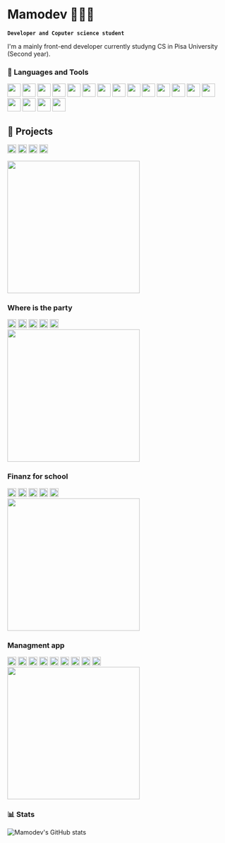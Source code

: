 # Mamodev 👨🏼‍💻

**`Developer and Coputer science student`**

I'm a mainly front-end developer currently studyng CS in <a>Pisa University</a> (Second year).

### 🧰 Languages and Tools
<div>
  <img width='30px' height: '30px' src="https://cdn.jsdelivr.net/gh/devicons/devicon/icons/javascript/javascript-original.svg" />
  <img width='30px' height: '30px' src="https://cdn.jsdelivr.net/gh/devicons/devicon/icons/typescript/typescript-original.svg" />
  <img width='30px' height: '30px' src="https://cdn.jsdelivr.net/gh/devicons/devicon/icons/html5/html5-original.svg" />
  <img width='30px' height: '30px' src="https://cdn.jsdelivr.net/gh/devicons/devicon/icons/css3/css3-original.svg" />
  <img width='30px' height: '30px' src="https://cdn.jsdelivr.net/gh/devicons/devicon/icons/sass/sass-original.svg" />
  <img width='30px' height: '30px' src="https://cdn.jsdelivr.net/gh/devicons/devicon/icons/java/java-original.svg" />
  <img width='30px' height: '30px' src="https://cdn.jsdelivr.net/gh/devicons/devicon/icons/bash/bash-original.svg" />
  <img width='30px' height: '30px' src="https://cdn.jsdelivr.net/gh/devicons/devicon/icons/firebase/firebase-plain.svg" />
  <img width='30px' height: '30px' src="https://cdn.jsdelivr.net/gh/devicons/devicon/icons/postgresql/postgresql-original-wordmark.svg" />
  <img width='30px' height: '30px' src="https://cdn.jsdelivr.net/gh/devicons/devicon/icons/mysql/mysql-original-wordmark.svg" />
  <img width='30px' height: '30px' src="https://cdn.jsdelivr.net/gh/devicons/devicon/icons/react/react-original.svg" />
  <img width='30px' height: '30px' src="https://cdn.jsdelivr.net/gh/devicons/devicon/icons/nextjs/nextjs-original-wordmark.svg" />
  <img width='30px' height: '30px' src="https://cdn.jsdelivr.net/gh/devicons/devicon/icons/electron/electron-original.svg" />
  <img width='30px' height: '30px' src="https://cdn.jsdelivr.net/gh/devicons/devicon/icons/redux/redux-original.svg" />
  <img width='30px' height: '30px' src="https://cdn.jsdelivr.net/gh/devicons/devicon/icons/docker/docker-original.svg" />
  <img width='30px' height: '30px' src="https://cdn.jsdelivr.net/gh/devicons/devicon/icons/git/git-original.svg" />
  <img width='30px' height: '30px' src="https://cdn.jsdelivr.net/gh/devicons/devicon/icons/vscode/vscode-original.svg" />
  <img width='30px' height: '30px' src="https://cdn.jsdelivr.net/gh/devicons/devicon/icons/nginx/nginx-original.svg" />
</div>

## 📝 Projects

<p align='left>
  <h3> 
     Project4U
  </h3> 
  <div>
    <img width='20px' height: '20px' src="https://cdn.jsdelivr.net/gh/devicons/devicon/icons/javascript/javascript-original.svg" />
    <img width='20px' height: '20px' src="https://cdn.jsdelivr.net/gh/devicons/devicon/icons/html5/html5-original.svg" />
    <img width='20px' height: '20px' src="https://cdn.jsdelivr.net/gh/devicons/devicon/icons/css3/css3-original.svg" />
    <img width='20px' height: '20px' src="https://cdn.jsdelivr.net/gh/devicons/devicon/icons/sass/sass-original.svg" />
    <img width='20px' height: '20px' src="https://cdn.jsdelivr.net/gh/devicons/devicon/icons/react/react-original.svg" />
  </div>
</p>



<img  width='300px' src="https://static.wixstatic.com/media/717ae6_2df1c532b96f4ac28e5705b99501bad5~mv2.png/v1/crop/x_126,y_0,w_1638,h_1080/fill/w_858,h_566,al_c,q_90,usm_0.66_1.00_0.01,enc_auto/projects.png" />

<h3> 
   Where is the party 
</h3> 
<div>
   <img width='20px' height: '20px' src="https://cdn.jsdelivr.net/gh/devicons/devicon/icons/javascript/javascript-original.svg" />
   <img width='20px' height: '20px' src="https://cdn.jsdelivr.net/gh/devicons/devicon/icons/html5/html5-original.svg" />
   <img width='20px' height: '20px' src="https://cdn.jsdelivr.net/gh/devicons/devicon/icons/css3/css3-original.svg" />
   <img width='20px' height: '20px' src="https://cdn.jsdelivr.net/gh/devicons/devicon/icons/react/react-original.svg" />
   <img width='20px' height: '20px' src="https://cdn.jsdelivr.net/gh/devicons/devicon/icons/firebase/firebase-plain.svg" />
  
</div>
   
<img  width='300px' src="https://lh3.googleusercontent.com/u/0/d/18C7oUVOPNfq15WYHmxP6M3ZV5juU0Xcj=w2880-h1578-iv1" />


<h3> 
  Finanz for school
</h3> 
<div>
   <img width='20px' height: '20px' src="https://cdn.jsdelivr.net/gh/devicons/devicon/icons/javascript/javascript-original.svg" />
   <img width='20px' height: '20px' src="https://cdn.jsdelivr.net/gh/devicons/devicon/icons/html5/html5-original.svg" />
   <img width='20px' height: '20px' src="https://cdn.jsdelivr.net/gh/devicons/devicon/icons/css3/css3-original.svg" />
   <img width='20px' height: '20px' src="https://cdn.jsdelivr.net/gh/devicons/devicon/icons/react/react-original.svg" />
   <img width='20px' height: '20px' src="https://cdn.jsdelivr.net/gh/devicons/devicon/icons/firebase/firebase-plain.svg" />
</div>
<img  width='300px' src="https://lh3.googleusercontent.com/u/0/d/18C7oUVOPNfq15WYHmxP6M3ZV5juU0Xcj=w2880-h1578-iv1" />

<h3> 
  Managment app
</h3> 
<div>
  <img width='20px' height: '20px' src="https://cdn.jsdelivr.net/gh/devicons/devicon/icons/javascript/javascript-original.svg" />
  <img width='20px' height: '20px' src="https://cdn.jsdelivr.net/gh/devicons/devicon/icons/html5/html5-original.svg" />
  <img width='20px' height: '20px' src="https://cdn.jsdelivr.net/gh/devicons/devicon/icons/css3/css3-original.svg" />
  <img width='20px' height: '20px' src="https://cdn.jsdelivr.net/gh/devicons/devicon/icons/react/react-original.svg" />
  <img width='20px' height: '20px' src="https://cdn.jsdelivr.net/gh/devicons/devicon/icons/electron/electron-original.svg" />
  <img width='20px' height: '20px' src="https://cdn.jsdelivr.net/gh/devicons/devicon/icons/bash/bash-original.svg" />
  <img width='20px' height: '20px' src="https://cdn.jsdelivr.net/gh/devicons/devicon/icons/docker/docker-original.svg" />
  <img width='20px' height: '20px' src="https://cdn.jsdelivr.net/gh/devicons/devicon/icons/nginx/nginx-original.svg" />
  <img width='20px' height: '20px' src="https://cdn.jsdelivr.net/gh/devicons/devicon/icons/postgresql/postgresql-original-wordmark.svg" />
</div>
<img  width='300px' src="https://lh3.googleusercontent.com/u/0/d/18C7oUVOPNfq15WYHmxP6M3ZV5juU0Xcj=w2880-h1578-iv1" />


### 📊 Stats

![Mamodev's GitHub stats](https://github-readme-stats.vercel.app/api?username=mamodev&show_icons=true&theme=gruvbox)


